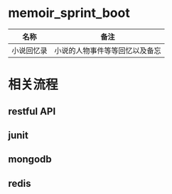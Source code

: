 # memoir_sprint_boot

|名称|备注|
|---|---|
|小说回忆录|小说的人物事件等等回忆以及备忘|


# 相关流程
## restful API
## junit
## mongodb
## redis